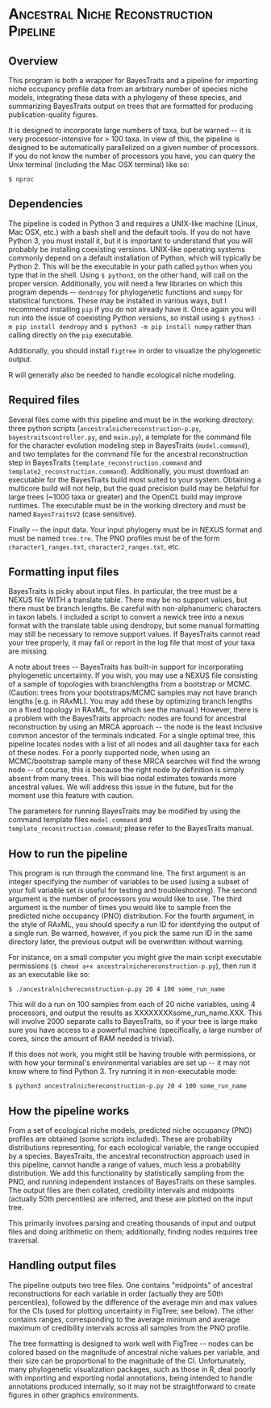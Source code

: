 <span style="font-variant:small-caps;">Ancestral Niche Reconstruction Pipeline</span>
=========

Overview
---------
This program is both a wrapper for BayesTraits and a pipeline for importing niche occupancy profile data from an arbitrary number of species niche models, integrating these data with a phylogeny of these species, and summarizing BayesTraits output on trees that are formatted for producing publication-quality figures. 

It is designed to incorporate large numbers of taxa, but be warned -- it is very processor-intensive for > 100 taxa. In view of this, the pipeline is designed to be automatically parallelized on a given number of processors. If you do not know the number of processors you have, you can query the Unix terminal (including the Mac OSX terminal) like so: 

```
$ nproc
```

Dependencies
---------
The pipeline is coded in Python 3 and requires a UNIX-like machine (Linux, Mac OSX, etc.) with a bash shell and the default tools. If you do not have Python 3, you must install it, but it is important to understand that you will probably be installing coexisting versions. UNIX-like operating systems commonly depend on a default installation of Python, which will typically be Python 2. This will be the executable in your path called `python` when you type that in the shell. Using `$ python3`, on the other hand, will call on the proper version. Additionally, you will need a few libraries on which this program depends -- `dendropy` for phylogenetic functions and `numpy` for statistical functions. These may be installed in various ways, but I recommend installing `pip` if you do not already have it. Once again you will run into the issue of coexisting Python versions, so install using `$ python3 -m pip install dendropy` and `$ python3 -m pip install numpy` rather than calling directly on the `pip` executable.

Additionally, you should install `figtree` in order to visualize the phylogenetic output.

R will generally also be needed to handle ecological niche modeling.

Required files
---------
Several files come with this pipeline and must be in the working directory: three python scripts (`ancestralnichereconstruction-p.py`, `bayestraitscontroller.py`, and  `main.py`), a template for the command file for the character evolution modeling step in BayesTraits (`model.command`), and two templates for the command file for the ancestral reconstruction step in BayesTraits (`template_reconstruction.command` and `template2_reconstruction.command`). Additionally, you must download an executable for the BayesTraits build most suited to your system. Obtaining a multicore build will not help, but the quad precision build may be helpful for large trees (~1000 taxa or greater) and the OpenCL build may improve runtimes. The executable must be in the working directory and must be named `BayesTraitsV2` (case sensitive).

Finally -- the input data. Your input phylogeny must be in NEXUS format and must be named `tree.tre`. The PNO profiles must be of the form `character1_ranges.txt`, `character2_ranges.txt`, etc.

Formatting input files
---------
BayesTraits is picky about input files. In particular, the tree must be a NEXUS file WITH a translate table. There may be no support values, but there must be branch lengths. Be careful with non-alphanumeric characters in taxon labels. I included a script to convert a newick tree into a nexus format with the translate table using dendropy, but some manual formatting may still be necessary to remove support values. If BayesTraits cannot read your tree properly, it may fail or report in the log file that most of your taxa are missing.

A note about trees -- BayesTraits has built-in support for incorporating phylogenetic uncertainty. If you wish, you may use a NEXUS file consisting of a sample of topologies with branchlengths from a bootstrap or MCMC. (Caution: trees from your bootstraps/MCMC samples may not have branch lengths [e.g. in RAxML]. You may add these by optimizing branch lengths on a fixed topology in RAxML, for which see the manual.) However, there is a problem with the BayesTraits approach: nodes are found for ancestral reconstruction by using an MRCA approach -- the node is the least inclusive common ancestor of the terminals indicated. For a single optimal tree, this pipeline locates nodes with a list of all nodes and all daughter taxa for each of these nodes. For a poorly supported node, when using an MCMC/bootstrap sample many of these MRCA searches will find the wrong node -- of course, this is because the right node by definition is simply absent from many trees. This will bias nodal estimates towards more ancestral values. We will address this issue in the future, but for the moment use this feature with caution.

The parameters for running BayesTraits may be modified by using the command template files `model.command` and `template_reconstruction.command`; please refer to the BayesTraits manual.

How to run the pipeline
---------
This program is run through the command line. The first argument is an integer specifying the number of variables to be used (using a subset of your full variable set is useful for testing and troubleshooting). The second argument is the number of processors you would like to use. The third argument is the number of times you would like to sample from the predicted niche occupancy (PNO) distribution. For the fourth argument, in the style of RAxML, you should specify a run ID for identifying the output of a single run. Be warned, however, if you pick the same run ID in the same directory later, the previous output will be overwritten without warning.

For instance, on a small computer you might give the main script executable permissions (`$ chmod a+x ancestralnichereconstruction-p.py`), then run it as an executable like so:
```
$ ./ancestralnichereconstruction-p.py 20 4 100 some_run_name
```
This will do a run on 100 samples from each of 20 niche variables, using 4 processors, and output the results as XXXXXXXXsome_run_name.XXX. This will involve 2000 separate calls to BayesTraits, so if your tree is large make sure you have access to a powerful machine (specifically, a large number of cores, since the amount of RAM needed is trivial).

If this does not work, you might still be having trouble with permissions, or with how your terminal's environmental variables are set up -- it may not know where to find Python 3. Try running it in non-executable mode:
```
$ python3 ancestralnichereconstruction-p.py 20 4 100 some_run_name
```

How the pipeline works
---------
From a set of ecological niche models, predicted niche occupancy (PNO) profiles are obtained (some scripts included). These are probability distributions representing, for each ecological variable, the range occupied by a species. BayesTraits, the ancestral reconstruction approach used in this pipeline, cannot handle a range of values, much less a probability distribution. We add this functionality by statistically sampling from the PNO, and running independent instances of BayesTraits on these samples. The output files are then collated, credibility intervals and midpoints (actually 50th percentiles) are inferred, and these are plotted on the input tree.

This primarily involves parsing and creating thousands of input and output files and doing arithmetic on them; additionally, finding nodes requires tree traversal. 

Handling output files
---------
The pipeline outputs two tree files. One contains "midpoints" of ancestral reconstructions for each variable in order (actually they are 50th percentiles), followed by the difference of the average min and max values for the CIs (used for plotting uncertainty in FigTree; see below). The other contains ranges, corresponding to the average minimum and average maximum of credibility intervals across all samples from the PNO profile. 

The tree formatting is designed to work well with FigTree -- nodes can be colored based on the magnitude of ancestral niche values per variable, and their size can be proportional to the magnitude of the CI. Unfortunately, many phylogenetic visualization packages, such as those in R, deal poorly with importing and exporting nodal annotations, being intended to handle annotations produced internally, so it may not be straightforward to create figures in other graphics environments.